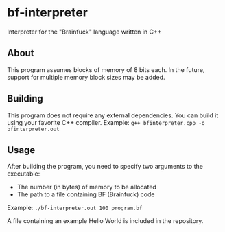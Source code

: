 # bf-interpreter
Interpreter for the "Brainfuck" language written in C++

## About
This program assumes blocks of memory of 8 bits each. In the future, support for multiple 
memory block sizes may be added.

## Building
This program does not require any external dependencies.
You can build it using your favorite C++ compiler.
Example:
``` g++ bfinterpreter.cpp -o bfinterpreter.out ```

## Usage
After building the program, you need to specify two arguments to the executable:
* The number (in bytes) of memory to be allocated
* The path to a file containing BF (Brainfuck) code

Example:
``` ./bf-interpreter.out 100 program.bf ```

A file containing an example Hello World is included in the repository.
